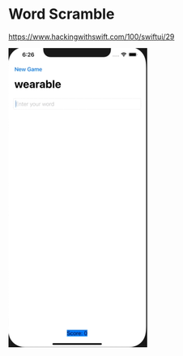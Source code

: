 # Word Scramble

https://www.hackingwithswift.com/100/swiftui/29

![Word Scramble Demo](Demo/wordScramble.gif)
